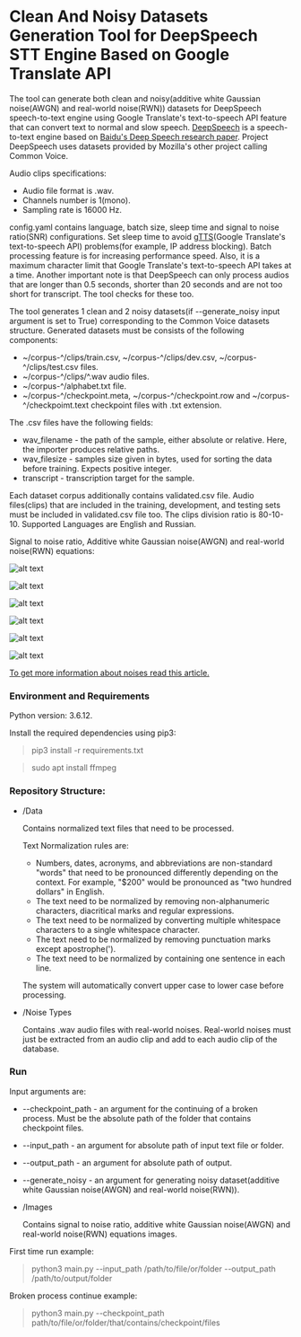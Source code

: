 # Clean And Noisy Datasets Generation Tool for DeepSpeech STT Engine Based on Google Translate API
The tool can generate both clean and noisy(additive white Gaussian noise(AWGN) and real-world noise(RWN)) datasets for DeepSpeech speech-to-text engine using Google Translate's text-to-speech API feature that can convert text to normal and slow speech. 
[DeepSpeech](https://github.com/mozilla/DeepSpeech) is a speech-to-text engine based on [Baidu's Deep Speech research paper](https://arxiv.org/abs/1412.5567). Project DeepSpeech uses datasets provided by Mozilla's other project calling Common Voice.

Audio clips specifications: 
  * Audio file format is .wav.
  * Channels number is 1(mono). 
  * Sampling rate is 16000 Hz.

config.yaml contains language, batch size, sleep time and signal to noise ratio(SNR) configurations. Set sleep time to avoid [gTTS](https://github.com/pndurette/gTTS)(Google Translate's text-to-speech API) problems(for example, IP address blocking). Batch processing feature is for increasing performance speed. Also, it is a maximum character limit that Google Translate's text-to-speech API takes at a time.
Another important note is that DeepSpeech can only process audios that are longer than 0.5 seconds, shorter than 20 seconds and are not too short for transcript. The tool checks for these too.

The tool  generates 1 clean and 2 noisy datasets(if --generate_noisy input argument is set to True) corresponding to the Common Voice datasets structure.
Generated datasets must be consists of the following components:
  * ~/corpus-^/clips/train.csv, ~/corpus-^/clips/dev.csv, ~/corpus-^/clips/test.csv files.
  * ~/corpus-^/clips/^.wav audio files.
  * ~/corpus-^/alphabet.txt file.
  * ~/corpus-^/checkpoint.meta, ~/corpus-^/checkpoint.row and ~/corpus-^/checkpoimt.text checkpoint files with .txt extension.
  
The .csv files have the following fields:
  * wav_filename - the path of the sample, either absolute or relative. Here, the importer produces relative paths.
  * wav_filesize - samples size given in bytes, used for sorting the data before training. Expects positive integer.
  * transcript - transcription target for the sample.

Each dataset corpus additionally contains validated.csv file. Audio files(clips) that are included in the training, development, and testing sets must be included in validated.csv file too. The clips division ratio is 80-10-10.
Supported Languages are English and Russian. 

Signal to noise ratio, Additive white Gaussian noise(AWGN) and real-world noise(RWN) equations:

![alt text](https://github.com/Varuzhan97/Clean-And-Noisy-Datasets-Generation-Tool-for-DeepSpeech-STT-Engine-Based-on-Google-Translate-API/blob/main/Images/SNR1.png)

![alt text](https://github.com/Varuzhan97/Clean-And-Noisy-Datasets-Generation-Tool-for-DeepSpeech-STT-Engine-Based-on-Google-Translate-API/blob/main/Images/AWGN1.png)

![alt text](https://github.com/Varuzhan97/Clean-And-Noisy-Datasets-Generation-Tool-for-DeepSpeech-STT-Engine-Based-on-Google-Translate-API/blob/main/Images/AWGN2.png)

![alt text](https://github.com/Varuzhan97/Clean-And-Noisy-Datasets-Generation-Tool-for-DeepSpeech-STT-Engine-Based-on-Google-Translate-API/blob/main/Images/AWGN3.png)

![alt text](https://github.com/Varuzhan97/Clean-And-Noisy-Datasets-Generation-Tool-for-DeepSpeech-STT-Engine-Based-on-Google-Translate-API/blob/main/Images/AWGN4.png)

![alt text](https://github.com/Varuzhan97/Clean-And-Noisy-Datasets-Generation-Tool-for-DeepSpeech-STT-Engine-Based-on-Google-Translate-API/blob/main/Images/RWN1.png)

[To get more information about noises read this article.](https://medium.com/analytics-vidhya/adding-noise-to-audio-clips-5d8cee24ccb8)
### Environment and Requirements

Python version: 3.6.12.

Install the required dependencies using pip3:
> pip3 install -r requirements.txt

> sudo apt install ffmpeg
### Repository Structure:
* /Data

  Contains normalized text files that need to be processed.
  
  Text Normalization rules are:
    * Numbers, dates, acronyms, and abbreviations are non-standard "words" that need to be pronounced differently depending on the context. For example, "$200"           would be pronounced as "two hundred dollars" in English. 
    * The text need to be normalized by removing non-alphanumeric characters, diacritical marks and regular expressions.
    * The text need to be normalized by converting multiple whitespace characters to a single whitespace character.
    * The text need to be normalized by removing punctuation marks except apostrophe(').
    * The text need to be normalized by containing one sentence in each line.
    
    The system will automatically convert upper case to lower case before processing.
* /Noise Types

  Contains .wav audio files with real-world noises. Real-world noises must just be extracted from an audio clip and add to each audio clip of the database.
### Run
Input arguments are:
  * --checkpoint_path - an argument for the continuing of a broken process. Must be the absolute path of the folder that contains checkpoint files.
  * --input_path - an argument for absolute path of input text file or folder.
  * --output_path - an argument for absolute path of output.
  * --generate_noisy - an argument for generating noisy dataset(additive white Gaussian noise(AWGN) and real-world noise(RWN)).
* /Images

  Contains signal to noise ratio, additive white Gaussian noise(AWGN) and real-world noise(RWN) equations images.
  
First time run example:
> python3 main.py --input_path /path/to/file/or/folder --output_path /path/to/output/folder

Broken process continue example:
> python3 main.py --checkpoint_path path/to/file/or/folder/that/contains/checkpoint/files
